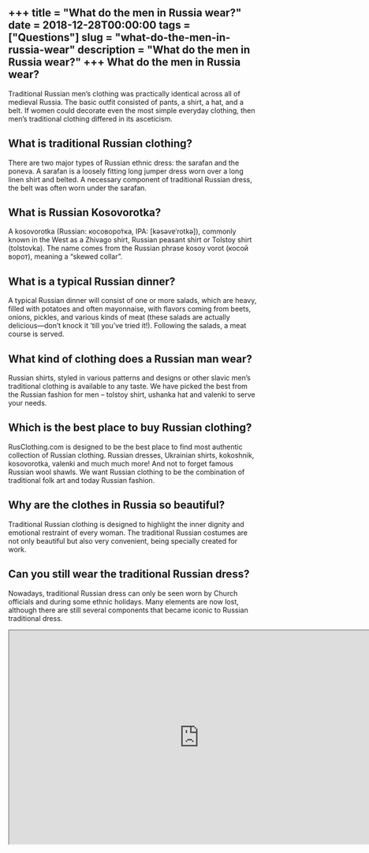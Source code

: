 +++
title = "What do the men in Russia wear?"
date = 2018-12-28T00:00:00
tags = ["Questions"]
slug = "what-do-the-men-in-russia-wear"
description = "What do the men in Russia wear?"
+++
What do the men in Russia wear?
-------------------------------

Traditional Russian men’s clothing was practically identical across all of medieval Russia. The basic outfit consisted of pants, a shirt, a hat, and a belt. If women could decorate even the most simple everyday clothing, then men’s traditional clothing differed in its asceticism.

What is traditional Russian clothing?
-------------------------------------

There are two major types of Russian ethnic dress: the sarafan and the poneva. A sarafan is a loosely fitting long jumper dress worn over a long linen shirt and belted. A necessary component of traditional Russian dress, the belt was often worn under the sarafan.

What is Russian Kosovorotka?
----------------------------

A kosovorotka (Russian: косоворо́тка, IPA: \[kəsəvɐˈrotkə\]), commonly known in the West as a Zhivago shirt, Russian peasant shirt or Tolstoy shirt (tolstovka). The name comes from the Russian phrase kosoy vorot (косой ворот), meaning a “skewed collar”.

What is a typical Russian dinner?
---------------------------------

A typical Russian dinner will consist of one or more salads, which are heavy, filled with potatoes and often mayonnaise, with flavors coming from beets, onions, pickles, and various kinds of meat (these salads are actually delicious—don’t knock it ’till you’ve tried it!). Following the salads, a meat course is served.

What kind of clothing does a Russian man wear?
----------------------------------------------

Russian shirts, styled in various patterns and designs or other slavic men’s traditional clothing is available to any taste. We have picked the best from the Russian fashion for men – tolstoy shirt, ushanka hat and valenki to serve your needs.

Which is the best place to buy Russian clothing?
------------------------------------------------

RusClothing.com is designed to be the best place to find most authentic collection of Russian clothing. Russian dresses, Ukrainian shirts, kokoshnik, kosovorotka, valenki and much much more! And not to forget famous Russian wool shawls. We want Russian clothing to be the combination of traditional folk art and today Russian fashion.

Why are the clothes in Russia so beautiful?
-------------------------------------------

Traditional Russian clothing is designed to highlight the inner dignity and emotional restraint of every woman. The traditional Russian costumes are not only beautiful but also very convenient, being specially created for work.

Can you still wear the traditional Russian dress?
-------------------------------------------------

Nowadays, traditional Russian dress can only be seen worn by Church officials and during some ethnic holidays. Many elements are now lost, although there are still several components that became iconic to Russian traditional dress.

<iframe allow="accelerometer; autoplay; clipboard-write; encrypted-media; gyroscope; picture-in-picture" allowfullscreen="" class="__youtube_prefs__  epyt-is-override  no-lazyload" data-no-lazy="1" data-origheight="433" data-origwidth="770" data-skipgform_ajax_framebjll="" height="433" id="_ytid_18721" loading="lazy" src="https://www.youtube.com/embed/skpPJ6bf4W0?enablejsapi=1&autoplay=0&cc_load_policy=0&cc_lang_pref=&iv_load_policy=1&loop=0&modestbranding=0&rel=1&fs=1&playsinline=0&autohide=2&theme=dark&color=red&controls=1&" title="YouTube player" width="770"></iframe>
